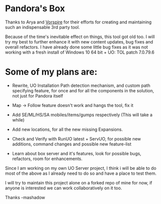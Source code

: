 # Pandora's Box

Thanks to Arya and [Vorspire](https://github.com/Vorspire) for their efforts for creating and maintaining such an indispensable 3rd party tool. 

Because of the time's inevitable effect on things, this tool got old too. I will try my best to further enhance it with new content updates, bug fixes and overall refactors. I have already done some little bug fixes as it was not working with a fresh install of Windows 10 64 bit + UO: TOL patch 7.0.79.6

# **Some of my plans are:**

- Rewrite, UO Installation Path detection mechanism, and custom path specifying feature, for once and for all the components in the solution, not just for Pandora itself

- Map -> Follow feature doesn't work and hangs the tool, fix it
- Add SE/ML/HS/SA mobiles/items/gumps respectively (This will take a while)
- Add new locations, for all the new missing Expansions.
- Check and Verify with RunUO latest + ServUO, for possible new additions, command changes and possible new feature-list
- Learn about box server and it's features, look for possible bugs, refactors, room for enhancements.


Since I am working on my own UO Server project, I think i will be able to do most of the above as I already need to do so and have a place to test them.

I will try to maintain this project alone on a forked repo of mine for now, if anyone is interested we can work collaboratively on it too.

Thanks
-mashadow
